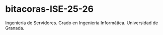 # bitacoras-ISE-25-26
Ingeniería de Servidores. Grado en Ingeniería Informática. Universidad de Granada.
